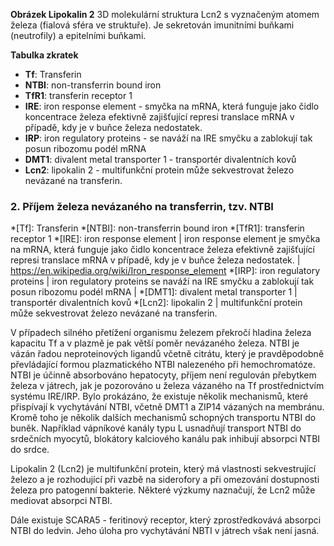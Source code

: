 <div class="w3-row">
<div class="w3-half w3-center">

<bdl-pdb-pdbe-molstar id="pdb2h35" molecule-id="3cmp" hide-controls="true" height="250px" show-ions="FE" assembly-id="1"></bdl-pdb-pdbe-molstar>
**Obrázek Lipokalin 2** 3D molekulární struktura Lcn2 s vyznačeným atomem železa (fialová sféra ve struktuře). Je sekretován imunitními buňkami (neutrofily) a epitelními buňkami.

<div class="w3-justify">

__Tabulka zkratek__
* __Tf__: Transferin
* __NTBI__: non-transferrin bound iron
* __TfR1__: transferin receptor 1
* __IRE__: iron response element - smyčka na mRNA, která funguje jako čidlo koncentrace železa efektivně zajišťující represi translace mRNA v případě, kdy je v buňce železa nedostatek.
* __IRP__: iron regulatory proteins - se naváží na IRE smyčku a zablokují tak posun ribozomu podél mRNA
* __DMT1__: divalent metal transporter 1 - transportér divalentních kovů
* __Lcn2__: lipokalin 2 - multifunkční protein může sekvestrovat železo nevázané na transferin.
</div>

</div>
<div class="w3-half">
<div class="w3-justify w3-margin-left">



### 2. Příjem železa nevázaného na transferrin, tzv. NTBI

*[Tf]: Transferin
*[NTBI]: non-transferrin bound iron
*[TfR1]: transferin receptor 1
*[IRE]: iron response element | iron response element je smyčka na mRNA, která funguje jako čidlo koncentrace železa efektivně zajišťující represi translace mRNA v případě, kdy je v buňce železa nedostatek. | https://en.wikipedia.org/wiki/Iron_response_element
*[IRP]: iron regulatory proteins | iron regulatory proteins se naváží na IRE smyčku a zablokují tak posun ribozomu podél mRNA | 
*[DMT1]: divalent metal transporter 1 | transportér divalentních kovů
*[Lcn2]: lipokalin 2 | multifunkční protein může sekvestrovat železo nevázané na transferin.

V případech silného přetížení organismu železem překročí hladina železa kapacitu Tf a v plazmě je pak větší poměr nevázaného železa. NTBI je vázán řadou neproteinových ligandů včetně citrátu, který je pravděpodobně převládající formou plazmatického NTBI nalezeného při hemochromatóze. NTBI je účinně absorbováno hepatocyty, příjem není regulován přebytkem železa v játrech, jak je pozorováno u železa vázaného na Tf prostřednictvím systému IRE/IRP. Bylo prokázáno, že existuje několik mechanismů, které přispívají k vychytávání NTBI, včetně DMT1 a ZIP14 vázaných na membránu. Kromě toho je několik dalších mechanismů schopných transportu NTBI do buněk. Například vápníkové kanály typu L usnadňují transport NTBI do srdečních myocytů, blokátory kalciového kanálu pak inhibují absorpci NTBI do srdce. 

Lipokalin 2 (Lcn2) je multifunkční protein, který má vlastnosti sekvestrující železo a je rozhodující při vazbě na siderofory a při omezování dostupnosti železa pro patogenní bakterie. Některé výzkumy naznačují, že Lcn2 může mediovat absorpci NTBI.

Dále existuje SCARA5 - feritinový receptor, který zprostředkovává absorpci NTBI do ledvin. Jeho úloha pro vychytávání NBTI v játrech však není jasná.

</div>
</div>
</div>